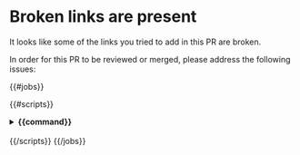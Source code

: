 # Broken links are present

It looks like some of the links you tried to add in this PR are broken.

In order for this PR to be reviewed or merged, please address the following issues:

{{#jobs}}

{{#scripts}}

<details>
  <summary>
    <strong>
     {{command}}
    </strong>
  </summary>

```
{{&contents}}
```

</details>
<br />
{{/scripts}}
{{/jobs}}
